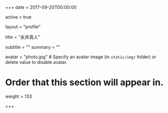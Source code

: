 +++
date = 2017-09-20T00:00:00

active = true

layout = "profile"

title = "永井真人"

subtitle = ""
summary = ""

avatar = "photo.jpg"  # Specify an avatar image (in `static/img/` folder) or delete value to disable avatar.

# Order that this section will appear in.
weight = 133

+++
